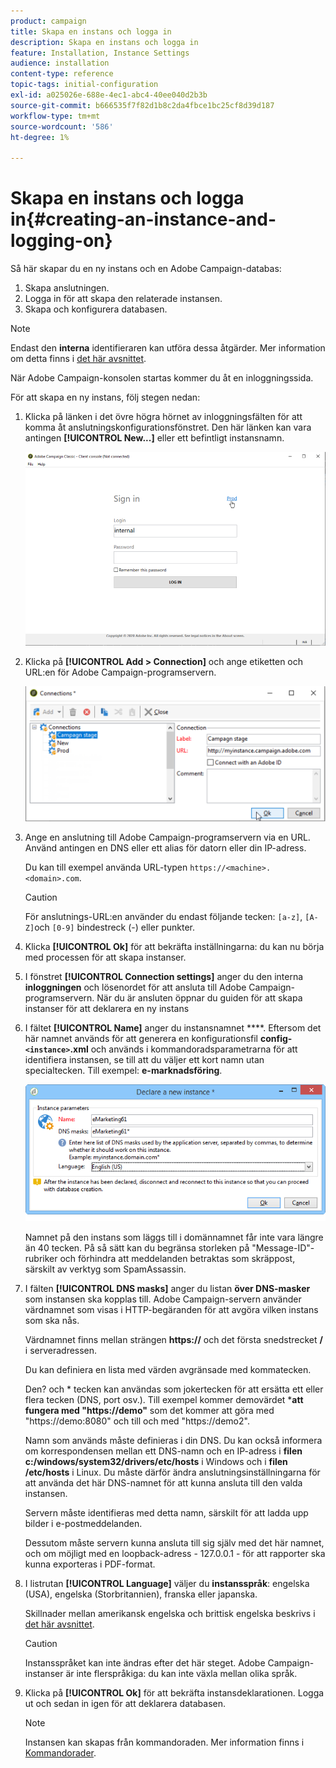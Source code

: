 ```yaml
---
product: campaign
title: Skapa en instans och logga in
description: Skapa en instans och logga in
feature: Installation, Instance Settings
audience: installation
content-type: reference
topic-tags: initial-configuration
exl-id: a025026e-688e-4ec1-abc4-40ee040d2b3b
source-git-commit: b666535f7f82d1b8c2da4fbce1bc25cf8d39d187
workflow-type: tm+mt
source-wordcount: '586'
ht-degree: 1%

---
```


# Skapa en instans och logga in{#creating-an-instance-and-logging-on}



Så här skapar du en ny instans och en Adobe Campaign-databas:

1. Skapa anslutningen.
1. Logga in för att skapa den relaterade instansen.
1. Skapa och konfigurera databasen.

>[!NOTE]
>
>Endast den **interna** identifieraren kan utföra dessa åtgärder. Mer information om detta finns i [det här avsnittet](../../installation/using/configuring-campaign-server.md#internal-identifier).

När Adobe Campaign-konsolen startas kommer du åt en inloggningssida.

För att skapa en ny instans, följ stegen nedan:

1. Klicka på länken i det övre högra hörnet av inloggningsfälten för att komma åt anslutningskonfigurationsfönstret. Den här länken kan vara antingen **[!UICONTROL New...]** eller ett befintligt instansnamn.

   ![](assets/s_ncs_install_define_connection_01.png)

1. Klicka på **[!UICONTROL Add > Connection]** och ange etiketten och URL:en för Adobe Campaign-programservern.

   ![](assets/s_ncs_install_define_connection_02.png)

1. Ange en anslutning till Adobe Campaign-programservern via en URL. Använd antingen en DNS eller ett alias för datorn eller din IP-adress.

   Du kan till exempel använda URL-typen `https://<machine>.<domain>.com`.

   >[!CAUTION]
   >
   >För anslutnings-URL:en använder du endast följande tecken: `[a-z]`, `[A-Z]`och `[0-9]` bindestreck (-) eller punkter.

1. Klicka **[!UICONTROL Ok]** för att bekräfta inställningarna: du kan nu börja med processen för att skapa instanser.
1. I fönstret **[!UICONTROL Connection settings]** anger du den interna **inloggningen** och lösenordet för att ansluta till Adobe Campaign-programservern. När du är ansluten öppnar du guiden för att skapa instanser för att deklarera en ny instans
1. I fältet **[!UICONTROL Name]** anger du instansnamnet ****. Eftersom det här namnet används för att generera en konfigurationsfil **config-`<instance>`.xml** och används i kommandoradsparametrarna för att identifiera instansen, se till att du väljer ett kort namn utan specialtecken. Till exempel: **e-marknadsföring**.

   ![](assets/s_ncs_install_create_instance.png)

   Namnet på den instans som läggs till i domännamnet får inte vara längre än 40 tecken. På så sätt kan du begränsa storleken på &quot;Message-ID&quot;-rubriker och förhindra att meddelanden betraktas som skräppost, särskilt av verktyg som SpamAssassin.

1. I fälten **[!UICONTROL DNS masks]** anger du listan **över DNS-masker** som instansen ska kopplas till. Adobe Campaign-servern använder värdnamnet som visas i HTTP-begäranden för att avgöra vilken instans som ska nås.

   Värdnamnet finns mellan strängen **https://** och det första snedstrecket **/** i serveradressen.

   Du kan definiera en lista med värden avgränsade med kommatecken.

   Den? och &#42; tecken kan användas som jokertecken för att ersätta ett eller flera tecken (DNS, port osv.). Till exempel kommer demovärdet &#42;**att fungera med &quot;https://demo&quot;** som det kommer att göra med &quot;https://demo:8080&quot; och till och med &quot;https://demo2&quot;.

   Namn som används måste definieras i din DNS. Du kan också informera om korrespondensen mellan ett DNS-namn och en IP-adress i **filen c:/windows/system32/drivers/etc/hosts** i Windows och i **filen /etc/hosts** i Linux. Du måste därför ändra anslutningsinställningarna för att använda det här DNS-namnet för att kunna ansluta till den valda instansen.

   Servern måste identifieras med detta namn, särskilt för att ladda upp bilder i e-postmeddelanden.

   Dessutom måste servern kunna ansluta till sig själv med det här namnet, och om möjligt med en loopback-adress - 127.0.0.1 - för att rapporter ska kunna exporteras i PDF-format.

1. I listrutan **[!UICONTROL Language]** väljer du **instansspråk**: engelska (USA), engelska (Storbritannien), franska eller japanska.

   Skillnader mellan amerikansk engelska och brittisk engelska beskrivs i [det här avsnittet](../../platform/using/adobe-campaign-workspace.md#date-and-time).

   >[!CAUTION]
   >
   >Instansspråket kan inte ändras efter det här steget. Adobe Campaign-instanser är inte flerspråkiga: du kan inte växla mellan olika språk.

1. Klicka på **[!UICONTROL Ok]** för att bekräfta instansdeklarationen. Logga ut och sedan in igen för att deklarera databasen.

   >[!NOTE]
   >
   >Instansen kan skapas från kommandoraden. Mer information finns i [Kommandorader](../../installation/using/command-lines.md).
